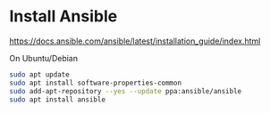 # Install Ansible
https://docs.ansible.com/ansible/latest/installation_guide/index.html


On Ubuntu/Debian
```sh
sudo apt update
sudo apt install software-properties-common
sudo add-apt-repository --yes --update ppa:ansible/ansible
sudo apt install ansible
```